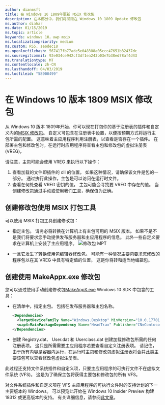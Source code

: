 ```yaml
---
author: dianmsft
title: 在 Windows 10 1809年更新 MSIX 修改包
description: 在本部分中，我们将回顾在 Windows 10 1809 Update 修改包
ms.author: diahar
ms.date: 01/15/2019
ms.topic: article
keywords: windows 10，uwp msix
ms.localizationpriority: medium
ms.custom: RS5, seodec18
ms.openlocfilehash: 567417fb77ade5e048388a05ccc47651b32437dc
ms.sourcegitcommit: 92e034ce942cf3df1ea243b03e7b38ed78af4d43
ms.translationtype: MT
ms.contentlocale: zh-CN
ms.lasthandoff: 04/03/2019
ms.locfileid: "58900499"
---
```

# <a name="msix-modification-packages-on-windows-10-version-1809"></a>在 Windows 10 版本 1809 MSIX 修改包 

从 Windows 10 版本 1809年开始，你可以现在打包你的基于注册表的插件和自定义内的[MSIX 修改包](modification-packages.md)。 自定义可包含在注册表中设置，以便按预期方式将运行主包所需的配置。 这意味着主应用程序利用注册表，以查看是否存在一个插件。 在部署主包和修改包时，在运行时应用程序将查看主包和修改包的虚拟注册表 (VREG)。 

请注意，主包可能会使用 VREG 来执行以下操作： 
1.  查看加载的文件即插件的 dll 的位置。 如果这种情况，请确保该文件是包的一部分。 通过执行此操作，主包是可以访问在运行时文件。  
2.  查看在何处查看 VREG 密钥的值。 主包可能会寻找要 VREG 中存在的值。 当创建修改包通过手动或使用我们[工具](https://www.microsoft.com/en-us/p/msix-packaging-tool/9n5lw3jbcxkf)，确保值为正确。 

## <a name="create-a-modification-package-using-the-msix-packaging-tool"></a>创建修改包使用 MSIX 打包工具

可以使用 MSIX 打包工具创建修改包：
* 指定主包。 请务必将转换在计算机上有主包可用的 MSIX 版本。 如果不是不是我们将要求您手动提供发布服务器和主应用程序的信息。 此外一些自定义要求在计算机上安装了主应用程序。
![修改包 MPT](images/MPT-mod-page.png)

* 一旦它发生了转换使用包编辑器修改包。 可能有一种情况主要包要求您修改的程序包以在其 VREG 中具有特定值的位置。 这是你将转和适当地编辑包。 

## <a name="create-a-modification-package-using-makeappxexe"></a>创建使用 MakeAppx.exe 修改包

您可以通过使用手动创建修改包[MakeAppX.exe](https://docs.microsoft.com/windows/uwp/packaging/create-app-package-with-makeappx-tool) Windows 10 SDK 中包含的工具：
* 在清单中，指定主包。 包括在发布服务器和主包名称。

    ```xml
    <Dependencies>
      <TargetDeviceFamily Name="Windows.Desktop" MinVersion="10.0.17701.0" MaxVersionTested="12.0.0.0"/>
      <uap4:MainPackageDependency Name="HeadTrax" Publisher="CN=Contoso Software, O=Contoso Corporation, C=US" />
    </Dependencies>
    ```
- 创建 Registry.dat、 User.dat 和 Userclass.dat 创建加载修改包所需的任何注册表项。 这只是所需需要主应用程序若要查看自定义注册表项。 请记住，由于所有内容是容器内运行，在运行时主包和修改包虚拟注册表将合并此类主要该包可以查看修改包虚拟注册表。  

此过程还支持文件系统插件和自定义项，只要主应用程序的可执行文件不在虚拟文件系统 (VFS)。 这是为了确保主包将获得主要包和修改包的所有 VFS。 

对文件系统插件和自定义项在 VFS 主应用程序的可执行文件时的支持计划的下一主要版本的 Windows。 可以预览此开始在 Windows 10 Insider Preview 构建 18312 或更高版本的支持。 有关详细信息，请参阅[此文章](modification-package-insider-preview-build-18312.md)。 

